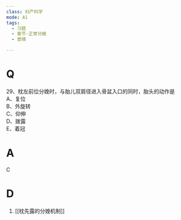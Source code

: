 ```yaml
---
class: 妇产科学
mode: A1
tags:
  - 习题
  - 章节-正常分娩
  - 景晴

---
```


# Q

29、枕左前位分娩时，与胎儿双肩径进入骨盆入口的同时，胎头的动作是  
A、复位  
B、外旋转  
C、仰伸  
D、拨露  
E、着冠  
# A
C
# D
1. [[枕先露的分娩机制]]